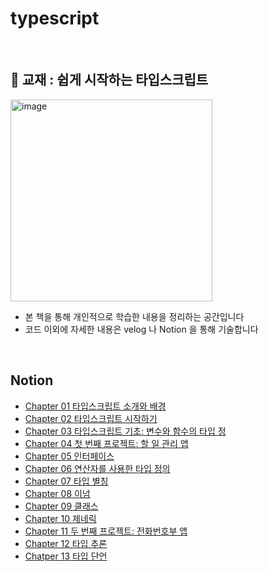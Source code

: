 # typescript
<br>

## 📖 교재 : 쉽게 시작하는 타입스크립트
  <img width="323" alt="image" src="https://github.com/SeoYunnn/simple-starting-typescript/assets/120713987/6bb801cf-dc25-40af-bbad-a24827973a5e">

- 본 책을 통해 개인적으로 학습한 내용을 정리하는 공간입니다
- 코드 이외에 자세한 내용은 velog 나 Notion 을 통해 기술합니다

<br>

## Notion
- [Chapter 01 타입스크립트 소개와 배경](https://leeseoyun.notion.site/Chapter-01-03717a3c0dce4567bb3f35632813da5a?pvs=4)
- [Chapter 02 타입스크립트 시작하기](https://leeseoyun.notion.site/Chapter-02-e9cd2235bd43434ebbad786480053199?pvs=4)
- [Chapter 03 타입스크립트 기초: 변수와 함수의 타입 정](https://leeseoyun.notion.site/Chapter-03-b5bdb692f879473bb0580b7bbf6b927f?pvs=4)
- [Chapter 04 첫 번째 프로젝트: 할 일 관리 앱](https://leeseoyun.notion.site/Chapter-04-1a5a397d353f431bbe614b1a184abcae?pvs=4)
- [Chapter 05 인터페이스](https://leeseoyun.notion.site/Chapter-05-cb92a9082a5b4fbabd982c019d8ff48d?pvs=4)
- [Chapter 06 연산자를 사용한 타입 정의](https://leeseoyun.notion.site/Chapter-06-1980c7cad3064451b48d26142ea9f541?pvs=4)
- [Chapter 07 타입 별칭](https://leeseoyun.notion.site/Chapter-07-37ade34a62dc4ed6adc7014ec078f914?pvs=4)
- [Chapter 08 이넘](https://leeseoyun.notion.site/Chapter-08-609e378cb05d477b87c4a4d18c09bc01?pvs=4)
- [Chapter 09 클래스](https://leeseoyun.notion.site/Chapter-09-b4bb41b4bfd2417ab8e63308b749b9b5?pvs=4)
- [Chapter 10 제네릭](https://leeseoyun.notion.site/Chapter-10-d968f023adc94b668718f7774ada5e3e?pvs=4)
- [Chapter 11 두 번째 프로젝트: 전화번호부 앱](https://leeseoyun.notion.site/Chapter-11-6d5de6b76fec47a5b66db71c909392aa?pvs=4)
- [Chapter 12 타입 추론](https://leeseoyun.notion.site/Chapter-12-10f97b2c061640de9b05609303bb621a?pvs=4)
- [Chatper 13 타입 단언](https://leeseoyun.notion.site/Chapter-13-312b980f599c46d69fde87a3a4aebb31?pvs=4)